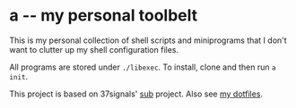 # a -- my personal toolbelt

This is my personal collection of shell scripts and miniprograms that I don't
want to clutter up my shell configuration files.

All programs are stored under `./libexec`. To install, clone and then run `a
init`.

This project is based on 37signals' [sub][] project. Also see [my dotfiles][].

[sub]: https://github.com/37signals/sub
[my dotfiles]: https://github.com/avdgaag/dotfiles
